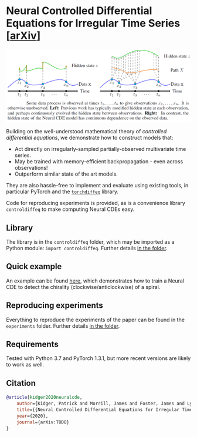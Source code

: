 # Neural Controlled Differential Equations for Irregular Time Series [[arXiv](TODO)]

<p align="center">
<img align="middle" src="./imgs/img.png" width="666" />
</p>

Building on the well-understood mathematical theory of _controlled differential equations_, we demonstrate how to construct models that:
+ Act directly on irregularly-sampled partially-observed multivariate time series.
+ May be trained with memory-efficient backpropagation - even across observations!
+ Outperform similar state of the art models.

They are also hassle-free to implement and evaluate using existing tools, in particular PyTorch and the [`torchdiffeq`](https://github.com/rtqichen/torchdiffeq) library.

Code for reproducing experiments is provided, as is a convenience library `controldiffeq` to make computing Neural CDEs easy.

## Library
The library is in the `controldiffeq` folder, which may be imported as a Python module: `import controldiffeq`. Further details [in the folder](./controldiffeq).

## Quick example
An example can be found [here](https://github.com/patrick-kidger/NeuralCDE/blob/master/controldiffeq/example.py), which demonstrates how to train a Neural CDE to detect the chirality (clockwise/anticlockwise) of a spiral.

## Reproducing experiments
Everything to reproduce the experiments of the paper can be found in the `experiments` folder. Further details [in the folder](https://github.com/patrick-kidger/NeuralCDE/tree/master/experiments).

## Requirements
Tested with Python 3.7 and PyTorch 1.3.1, but more recent versions are likely to work as well.

## Citation
```bibtex
@article{kidger2020neuralcde,
    author={Kidger, Patrick and Morrill, James and Foster, James and Lyons, Terry},
    title={{Neural Controlled Differential Equations for Irregular Time Series}},
    year={2020},
    journal={arXiv:TODO}
}
```